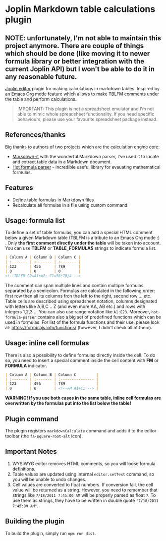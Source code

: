 # Joplin Markdown table calculations plugin

## NOTE: unfortunately, I'm not able to maintain this project anymore. There are couple of things which should be done (like moving it to newer formula library or better integration with the current Joplin API) but I won't be able to do it in any reasonable future. 

[Joplin editor](https://github.com/laurent22/joplin) plugin for making calculations in markdown tables. Inspired by an Emacs Org mode feature which allows to make TBLFM comments under the table and perform calculations.

> IMPORTANT: This plugin is not a spreadsheet emulator and I'm not able to mimic whole spreadsheet functionality. If you need specific behaviours, please use your favourite spreadsheet package instead.

## References/thanks

Big thanks to authors of two projects which are the calculation engine core:

- [Markdown-it](https://github.com/markdown-it/markdown-it) with the wonderful Markdown parser, I've used it to locate and extract table data in a Markdown document.
- [Hot formula parser](https://github.com/handsontable/formula-parser) - incredible useful library for evauating mathematical formulas.

## Features

- Define table formulas in Markdown files
- Recalculate all formulas in a file using custom command

## Usage: formula list

To define a set of table formulas, you can add a special HTML comment below a given Markdown table (TBLFM is a tribute to an Emacs Org mode :) . Only **the first comment directly under the table** will be taken into account.
You can use **TBLFM** or **TABLE_FORMULAS** strings to indicate formula list.

```markdown
| Column A | Column B | Column C |
| :------- | :------- | :------- |
| 123      | 456      | 789      |
| 0        | 0        | 0        |
<!--TBLFM C2=A1+A2; C1=56*78/4 -->
```

The comment can span multiple lines and contain multiple formulas separated by a semicolon. Formulas are calculated in the following order:  first row then all its columns fron the left to the right, second row ... etc. Table cells are described using spreadsheet notation, columns designated with letters like A,B,C .. Z (and even more AA, AB etc.) and rows with integers 1,2,3 ... You can also use range notation like `A1:E23`. Moreover, `hot-formula-parser` contains also a big set of predefined functions which can be used in formulas.
For list of the formula functions and their use, please look at: <https://formulajs.info/functions/>  (however, I didn't check all of them).

## Usage: inline cell formulas

There is also a possibility to define formulas directly inside the cell. To do so, you need to insert a special comment inside the cell content with **FM** or **FORMULA** indicator.

```markdown
| Column A | Column B | Column C         |
| :------- | :------- | :--------------- |
| 123      | 456      | 789              |
| 0        | 0        | <!--FM A1+C1 --> |
```

**WARNING! If you use both cases in the same table, inline cell formulas are overwritten by the formulas put into the list below the table!**

## Plugin command

The plugin registers `markdownCalculate` command and adds it to the editor toolbar (the `fa-square-root-alt` icon).

## Important Notes

1. WYSIWYG editor removes HTML comments, so you will loose formula definitions.
2. Table values are updated using internal `editor.setText` command, so you will be unable to undo changes.
3. Cell values are converted to float numbers. If conversion fail, the cell value will be returned as a string. However, you need to remember that strings like `7/18/2011 7:45:00 AM` will be properly parsed as float `7`. To use them as strings, they have to be written in double quote `"7/18/2011 7:45:00 AM"`.

## Building the plugin

To build the plugin, simply run `npm run dist`.
